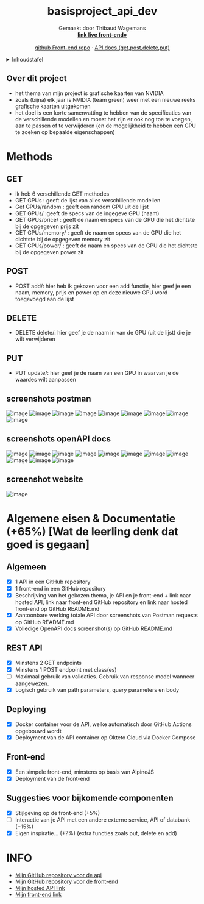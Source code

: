 <!--titel  -->
<div align="center">
  <h1 align="center">basisproject_api_dev</h1>

  <p align="center">
    Gemaakt door Thibaud Wagemans
    <br />
    <a href="https://thibaudwagemans.github.io/basisproject_front_end/basisproject.html"><strong>link live front-end»</strong></a>
    <br />
    <br />
    <a href="https://github.com/ThibaudWagemans/basisproject_front_end">github Front-end repo</a>
    ·
    <a href="https://basisproject-service-thibaudwagemans.cloud.okteto.net/docs">API docs (get,post,delete,put)</a>
  </p>
</div>

<!-- Inhoudstafel -->
<details>
  <summary>Inhoudstafel</summary>
  <ol>
    <li>
      <a href="#over-dit-project">Over dit project</a>
    </li>
    <li>
     <a href="#methods">methods</a>
      <ul>
        <li>
          <a href="#GET">GET</a>
        </li>
        <li>
          <a href="#POST">POST</a>
        </li>
        <li>
          <a href="#delete">delete</a>
        </li>
        <li>
          <a href="#put">put</a>
        </li>
      </ul>
    </li>
    <li>
     <a href="#algemeen">algemen eisen</a>
    </li>
    <li>
     <a href="#INFO">mijn INFO</a>
    </li>
  </ol>
</details>

<!-- Over dit project -->
## Over dit project

- het thema van mijn project is grafische kaarten van NVIDIA
- zoals (bijna) elk jaar is NVIDIA (team green) weer met een nieuwe reeks grafische kaarten uitgekomen
- het doel is een korte samenvatting te hebben van de specificaties van de verschillende modellen en moest het zijn er ook nog toe te voegen, aan te passen of te     verwijderen (en de mogelijkheid te hebben een GPU te zoeken op bepaalde eigenschappen)


# Methods
## GET
- ik heb 6 verschillende GET methodes
- GET GPUs : geeft de lijst van alles verschillende modellen
- Get GPUs/random : geeft een random GPU uit de lijst
- GET GPUs/ :geeft de specs van de ingegeve GPU (naam)
- GET GPUs/price/ : geeft de naam en specs van de GPU die het dichtste bij de opgegeven prijs zit
- GET GPUs/memory/ : geeft de naam en specs van de GPU die het dichtste bij de opgegeven memory zit
- GET GPUs/power/ : geeft de naam en specs van de GPU die het dichtste bij de opgegeven power zit

## POST
- POST add/: hier heb ik gekozen voor een add functie, hier geef je een naam, memory, prijs en power op en deze nieuwe GPU word toegevoegd aan de lijst

## DELETE
- DELETE delete/: hier geef je de naam in van de GPU (uit de lijst) die je wilt verwijderen

## PUT
- PUT update/: hier geef je de naam van een GPU in waarvan je de waardes wilt aanpassen

## screenshots postman

![image](https://user-images.githubusercontent.com/57669221/202907010-beeb89f4-c04b-4045-aafa-46b8b7fa7999.png)
![image](https://user-images.githubusercontent.com/57669221/202907137-f8ac55da-affa-46cf-aef2-ed52e6eb6d03.png)
![image](https://user-images.githubusercontent.com/57669221/202907179-3205d765-de83-442d-b914-c6e453cdc841.png)
![image](https://user-images.githubusercontent.com/57669221/202907216-7110848e-a3ba-4991-8212-42990ecad09e.png)
![image](https://user-images.githubusercontent.com/57669221/202907262-b5f84c7d-90c8-4b37-8ec2-b08a5bcfb1fc.png)
![image](https://user-images.githubusercontent.com/57669221/202907282-18ef7080-056a-4507-87d9-2ed572523c85.png)
![image](https://user-images.githubusercontent.com/57669221/202907321-22e373d2-3dac-41d6-94b2-683d282268b8.png)
![image](https://user-images.githubusercontent.com/57669221/202907351-bb1ff300-21e1-451d-b2b3-747c0d2e856e.png)
![image](https://user-images.githubusercontent.com/57669221/202907413-2a8c5342-86d3-4f0d-b3ad-7dc9ec884d7d.png)


## screenshots openAPI docs

![image](https://user-images.githubusercontent.com/57669221/202906070-31ac84d5-94e6-4df2-a485-7cfaef0b2e17.png)
![image](https://user-images.githubusercontent.com/57669221/202906250-b18034c3-97ac-434a-8063-46a412333067.png)
![image](https://user-images.githubusercontent.com/57669221/202906280-019872a6-9885-4c8d-9bbc-cc0e49b57199.png)
![image](https://user-images.githubusercontent.com/57669221/202906305-4e670bb9-910c-428e-bc8d-0a2f8ab9762a.png)
![image](https://user-images.githubusercontent.com/57669221/202906343-0d745782-907b-4d4e-b0d6-1e255991a3ce.png)
![image](https://user-images.githubusercontent.com/57669221/202906389-c21ba7f4-2ed3-414e-afeb-20d9878e5eeb.png)
![image](https://user-images.githubusercontent.com/57669221/202906784-4e42ecfa-09e0-413e-9420-afc0373a5121.png)
![image](https://user-images.githubusercontent.com/57669221/202906772-b2b118d9-6058-40bf-bc29-f7ed367b1626.png)
![image](https://user-images.githubusercontent.com/57669221/202906840-b5bc3b17-cad6-43c8-9cc1-9f8ab5d1772c.png)
![image](https://user-images.githubusercontent.com/57669221/202906859-d3789912-e2d6-47f2-a692-37cc8a2138ad.png)
![image](https://user-images.githubusercontent.com/57669221/202906902-bd6ed202-6c49-4637-9f43-ed49709b248c.png)

## screenshot website

![image](https://user-images.githubusercontent.com/57669221/202907095-c14fb835-64fe-4762-b467-6e216b6546bd.png)




# Algemene eisen & Documentatie (+65%) [Wat de leerling denk dat goed is gegaan]
## Algemeen

- [x] 1 API in een GitHub repository
- [x] 1 front-end in een GitHub repository
- [x] Beschrijving van het gekozen thema, je API en je front-end + link naar hosted API, link naar front-end GitHub repository en link naar hosted front-end op GitHub README.md
- [x] Aantoonbare werking totale API door screenshots van Postman requests op GitHub README.md
- [x] Volledige OpenAPI docs screenshot(s) op GitHub README.md

## REST API

- [x] Minstens 2 GET endpoints 
- [x] Minstens 1 POST endpoint met class(es)
- [ ] Maximaal gebruik van validaties. Gebruik van response model wanneer aangewezen.
- [x] Logisch gebruik van path parameters, query parameters en body

## Deploying 

- [x] Docker container voor de API, welke automatisch door GitHub Actions opgebouwd wordt
- [x] Deployment van de API container op Okteto Cloud via Docker Compose

## Front-end

- [x] Een simpele front-end, minstens op basis van AlpineJS
- [x] Deployment van de front-end

## Suggesties voor bijkomende componenten

- [x] Stijlgeving op de front-end (+5%)
- [ ] Interactie van je API met een andere externe service, API of databank (+15%)
- [x] Eigen inspiratie… (+?%) (extra functies zoals put, delete en add)

# INFO

- <a href="https://github.com/ThibaudWagemans/basisproject_api_dev">Mijn GitHub repository voor de api</a>
- <a href="https://github.com/ThibaudWagemans/basisproject_front_end">Mijn GitHub repository voor de front-end</a>
- <a href="https://basisproject-service-thibaudwagemans.cloud.okteto.net">Mijn hosted API link</a>
- <a href="https://thibaudwagemans.github.io/basisproject_front_end/basisproject.html">Mijn front-end link</a>
